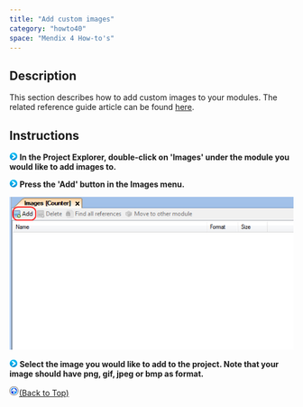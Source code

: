 ```yaml
---
title: "Add custom images"
category: "howto40"
space: "Mendix 4 How-to's"
---
```

## Description

This section describes how to add custom images to your modules. The related reference guide article can be found [here](https://world.mendix.com/pages/releaseview.action?pageId=9208537).

## Instructions

![](attachments/819203/917932.png) **In the Project Explorer, double-click on 'Images' under the module you would like to add images to.**

![](attachments/819203/917932.png) **Press the 'Add' button in the Images menu.**

![](attachments/2621542/2752581.png)

![](attachments/819203/917932.png) **Select the image you would like to add to the project. Note that your image should have png, gif, jpeg or bmp as format.**

[![](attachments/819203/917564.png)](add-custom-images)[(Back to Top)](add-custom-images)